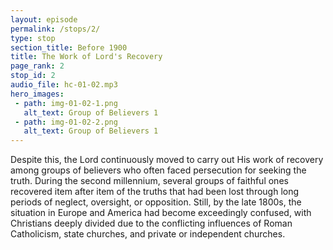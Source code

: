 ```yaml
---
layout: episode
permalink: /stops/2/
type: stop
section_title: Before 1900
title: The Work of Lord's Recovery
page_rank: 2
stop_id: 2
audio_file: hc-01-02.mp3
hero_images:
 - path: img-01-02-1.png
   alt_text: Group of Believers 1
 - path: img-01-02-2.png
   alt_text: Group of Believers 1
---
```


Despite this, the Lord continuously moved to carry out His work of recovery among groups of believers who often faced persecution for seeking the truth. During the second millennium, several groups of faithful ones recovered item after item of the truths that had been lost through long periods of neglect, oversight, or opposition. Still, by the late 1800s, the situation in Europe and America had become exceedingly confused, with Christians deeply divided due to the conflicting influences of Roman Catholicism, state churches, and private or independent churches.
